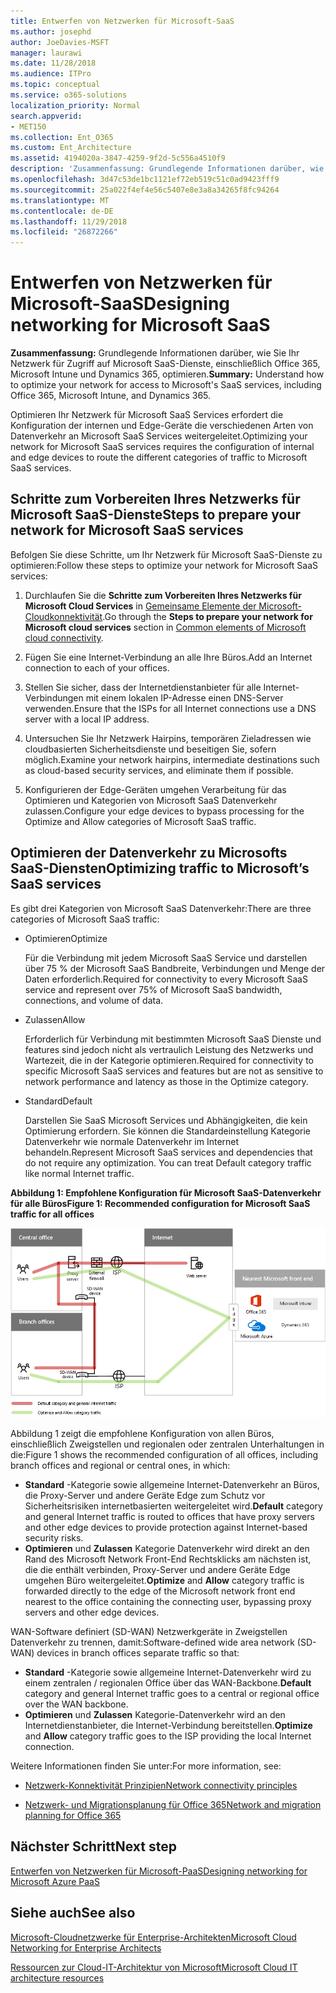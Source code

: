 ```yaml
---
title: Entwerfen von Netzwerken für Microsoft-SaaS
ms.author: josephd
author: JoeDavies-MSFT
manager: laurawi
ms.date: 11/28/2018
ms.audience: ITPro
ms.topic: conceptual
ms.service: o365-solutions
localization_priority: Normal
search.appverid:
- MET150
ms.collection: Ent_O365
ms.custom: Ent_Architecture
ms.assetid: 4194020a-3847-4259-9f2d-5c556a4510f9
description: 'Zusammenfassung: Grundlegende Informationen darüber, wie Sie Ihr Netzwerk für Zugriff auf Microsoft SaaS-Dienste, einschließlich Office 365, Microsoft Intune und Dynamics 365, optimieren.'
ms.openlocfilehash: 3d47c53de1bc1121ef72eb519c51c0ad9423fff9
ms.sourcegitcommit: 25a022f4ef4e56c5407e8e3a8a34265f8fc94264
ms.translationtype: MT
ms.contentlocale: de-DE
ms.lasthandoff: 11/29/2018
ms.locfileid: "26872266"
---
```

# <a name="designing-networking-for-microsoft-saas"></a><span data-ttu-id="ce5a2-103">Entwerfen von Netzwerken für Microsoft-SaaS</span><span class="sxs-lookup"><span data-stu-id="ce5a2-103">Designing networking for Microsoft SaaS</span></span>

 <span data-ttu-id="ce5a2-104">**Zusammenfassung:** Grundlegende Informationen darüber, wie Sie Ihr Netzwerk für Zugriff auf Microsoft SaaS-Dienste, einschließlich Office 365, Microsoft Intune und Dynamics 365, optimieren.</span><span class="sxs-lookup"><span data-stu-id="ce5a2-104">**Summary:** Understand how to optimize your network for access to Microsoft's SaaS services, including Office 365, Microsoft Intune, and Dynamics 365.</span></span>
  
<span data-ttu-id="ce5a2-105">Optimieren Ihr Netzwerk für Microsoft SaaS Services erfordert die Konfiguration der internen und Edge-Geräte die verschiedenen Arten von Datenverkehr an Microsoft SaaS Services weitergeleitet.</span><span class="sxs-lookup"><span data-stu-id="ce5a2-105">Optimizing your network for Microsoft SaaS services requires the configuration of internal and edge devices to route the different categories of traffic to Microsoft SaaS services.</span></span>
  
## <a name="steps-to-prepare-your-network-for-microsoft-saas-services"></a><span data-ttu-id="ce5a2-106">Schritte zum Vorbereiten Ihres Netzwerks für Microsoft SaaS-Dienste</span><span class="sxs-lookup"><span data-stu-id="ce5a2-106">Steps to prepare your network for Microsoft SaaS services</span></span>

<span data-ttu-id="ce5a2-107">Befolgen Sie diese Schritte, um Ihr Netzwerk für Microsoft SaaS-Dienste zu optimieren:</span><span class="sxs-lookup"><span data-stu-id="ce5a2-107">Follow these steps to optimize your network for Microsoft SaaS services:</span></span>
  
1. <span data-ttu-id="ce5a2-108">Durchlaufen Sie die **Schritte zum Vorbereiten Ihres Netzwerks für Microsoft Cloud Services** in [Gemeinsame Elemente der Microsoft-Cloudkonnektivität](common-elements-of-microsoft-cloud-connectivity.md).</span><span class="sxs-lookup"><span data-stu-id="ce5a2-108">Go through the **Steps to prepare your network for Microsoft cloud services** section in [Common elements of Microsoft cloud connectivity](common-elements-of-microsoft-cloud-connectivity.md).</span></span>
    
2. <span data-ttu-id="ce5a2-109">Fügen Sie eine Internet-Verbindung an alle Ihre Büros.</span><span class="sxs-lookup"><span data-stu-id="ce5a2-109">Add an Internet connection to each of your offices.</span></span>
    
3. <span data-ttu-id="ce5a2-110">Stellen Sie sicher, dass der Internetdienstanbieter für alle Internet-Verbindungen mit einem lokalen IP-Adresse einen DNS-Server verwenden.</span><span class="sxs-lookup"><span data-stu-id="ce5a2-110">Ensure that the ISPs for all Internet connections use a DNS server with a local IP address.</span></span>
    
4. <span data-ttu-id="ce5a2-111">Untersuchen Sie Ihr Netzwerk Hairpins, temporären Zieladressen wie cloudbasierten Sicherheitsdienste und beseitigen Sie, sofern möglich.</span><span class="sxs-lookup"><span data-stu-id="ce5a2-111">Examine your network hairpins, intermediate destinations such as cloud-based security services, and eliminate them if possible.</span></span>
    
5. <span data-ttu-id="ce5a2-112">Konfigurieren der Edge-Geräten umgehen Verarbeitung für das Optimieren und Kategorien von Microsoft SaaS Datenverkehr zulassen.</span><span class="sxs-lookup"><span data-stu-id="ce5a2-112">Configure your edge devices to bypass processing for the Optimize and Allow categories of Microsoft SaaS traffic.</span></span>

## <a name="optimizing-traffic-to-microsofts-saas-services"></a><span data-ttu-id="ce5a2-113">Optimieren der Datenverkehr zu Microsofts SaaS-Diensten</span><span class="sxs-lookup"><span data-stu-id="ce5a2-113">Optimizing traffic to Microsoft’s SaaS services</span></span>    

<span data-ttu-id="ce5a2-114">Es gibt drei Kategorien von Microsoft SaaS Datenverkehr:</span><span class="sxs-lookup"><span data-stu-id="ce5a2-114">There are three categories of Microsoft SaaS traffic:</span></span>

- <span data-ttu-id="ce5a2-115">Optimieren</span><span class="sxs-lookup"><span data-stu-id="ce5a2-115">Optimize</span></span>

  <span data-ttu-id="ce5a2-116">Für die Verbindung mit jedem Microsoft SaaS Service und darstellen über 75 % der Microsoft SaaS Bandbreite, Verbindungen und Menge der Daten erforderlich.</span><span class="sxs-lookup"><span data-stu-id="ce5a2-116">Required for connectivity to every Microsoft SaaS service and represent over 75% of Microsoft SaaS bandwidth, connections, and volume of data.</span></span>

- <span data-ttu-id="ce5a2-117">Zulassen</span><span class="sxs-lookup"><span data-stu-id="ce5a2-117">Allow</span></span>

  <span data-ttu-id="ce5a2-118">Erforderlich für Verbindung mit bestimmten Microsoft SaaS Dienste und features sind jedoch nicht als vertraulich Leistung des Netzwerks und Wartezeit, die in der Kategorie optimieren.</span><span class="sxs-lookup"><span data-stu-id="ce5a2-118">Required for connectivity to specific Microsoft SaaS services and features but are not as sensitive to network performance and latency as those in the Optimize category.</span></span>

- <span data-ttu-id="ce5a2-119">Standard</span><span class="sxs-lookup"><span data-stu-id="ce5a2-119">Default</span></span>

  <span data-ttu-id="ce5a2-p101">Darstellen Sie SaaS Microsoft Services und Abhängigkeiten, die kein Optimierung erfordern. Sie können die Standardeinstellung Kategorie Datenverkehr wie normale Datenverkehr im Internet behandeln.</span><span class="sxs-lookup"><span data-stu-id="ce5a2-p101">Represent Microsoft SaaS services and dependencies that do not require any optimization. You can treat Default category traffic like normal Internet traffic.</span></span>


<span data-ttu-id="ce5a2-122">**Abbildung 1: Empfohlene Konfiguration für Microsoft SaaS-Datenverkehr für alle Büros**</span><span class="sxs-lookup"><span data-stu-id="ce5a2-122">**Figure 1: Recommended configuration for Microsoft SaaS traffic for all offices**</span></span>

![Abbildung 1: Empfohlene Konfiguration für Microsoft SaaS-Datenverkehr für alle Büros](media/Network-Poster/SaaS1.png)

<span data-ttu-id="ce5a2-124">Abbildung 1 zeigt die empfohlene Konfiguration von allen Büros, einschließlich Zweigstellen und regionalen oder zentralen Unterhaltungen in die:</span><span class="sxs-lookup"><span data-stu-id="ce5a2-124">Figure 1 shows the recommended configuration of all offices, including branch offices and regional or central ones, in which:</span></span>

- <span data-ttu-id="ce5a2-125">**Standard** -Kategorie sowie allgemeine Internet-Datenverkehr an Büros, die Proxy-Server und andere Geräte Edge zum Schutz vor Sicherheitsrisiken internetbasierten weitergeleitet wird.</span><span class="sxs-lookup"><span data-stu-id="ce5a2-125">**Default** category and general Internet traffic is routed to offices that have proxy servers and other edge devices to provide protection against Internet-based security risks.</span></span>
- <span data-ttu-id="ce5a2-126">**Optimieren** und **Zulassen** Kategorie Datenverkehr wird direkt an den Rand des Microsoft Network Front-End Rechtsklicks am nächsten ist, die die enthält verbinden, Proxy-Server und andere Geräte Edge umgehen Büro weitergeleitet.</span><span class="sxs-lookup"><span data-stu-id="ce5a2-126">**Optimize** and **Allow** category traffic is forwarded directly to the edge of the Microsoft network front end nearest to the office containing the connecting user, bypassing proxy servers and other edge devices.</span></span>

<span data-ttu-id="ce5a2-127">WAN-Software definiert (SD-WAN) Netzwerkgeräte in Zweigstellen Datenverkehr zu trennen, damit:</span><span class="sxs-lookup"><span data-stu-id="ce5a2-127">Software-defined wide area network (SD-WAN) devices in branch offices separate traffic so that:</span></span> 

- <span data-ttu-id="ce5a2-128">**Standard** -Kategorie sowie allgemeine Internet-Datenverkehr wird zu einem zentralen / regionalen Office über das WAN-Backbone.</span><span class="sxs-lookup"><span data-stu-id="ce5a2-128">**Default** category and general Internet traffic goes to a central or regional office over the WAN backbone.</span></span> 
- <span data-ttu-id="ce5a2-129">**Optimieren** und **Zulassen** Kategorie-Datenverkehr wird an den Internetdienstanbieter, die Internet-Verbindung bereitstellen.</span><span class="sxs-lookup"><span data-stu-id="ce5a2-129">**Optimize** and **Allow** category traffic goes to the ISP providing the local Internet connection.</span></span>
  
<span data-ttu-id="ce5a2-130">Weitere Informationen finden Sie unter:</span><span class="sxs-lookup"><span data-stu-id="ce5a2-130">For more information, see:</span></span>
  
- [<span data-ttu-id="ce5a2-131">Netzwerk-Konnektivität Prinzipien</span><span class="sxs-lookup"><span data-stu-id="ce5a2-131">Network connectivity principles</span></span>](https://aka.ms/expressrouteoffice365)

- [<span data-ttu-id="ce5a2-132">Netzwerk- und Migrationsplanung für Office 365</span><span class="sxs-lookup"><span data-stu-id="ce5a2-132">Network and migration planning for Office 365</span></span>](https://aka.ms/tune)
    
## <a name="next-step"></a><span data-ttu-id="ce5a2-133">Nächster Schritt</span><span class="sxs-lookup"><span data-stu-id="ce5a2-133">Next step</span></span>

[<span data-ttu-id="ce5a2-134">Entwerfen von Netzwerken für Microsoft-PaaS</span><span class="sxs-lookup"><span data-stu-id="ce5a2-134">Designing networking for Microsoft Azure PaaS</span></span>](designing-networking-for-microsoft-azure-paas.md)
    
## <a name="see-also"></a><span data-ttu-id="ce5a2-135">Siehe auch</span><span class="sxs-lookup"><span data-stu-id="ce5a2-135">See also</span></span>

[<span data-ttu-id="ce5a2-136">Microsoft-Cloudnetzwerke für Enterprise-Architekten</span><span class="sxs-lookup"><span data-stu-id="ce5a2-136">Microsoft Cloud Networking for Enterprise Architects</span></span>](microsoft-cloud-networking-for-enterprise-architects.md)
  
[<span data-ttu-id="ce5a2-137">Ressourcen zur Cloud-IT-Architektur von Microsoft</span><span class="sxs-lookup"><span data-stu-id="ce5a2-137">Microsoft Cloud IT architecture resources</span></span>](microsoft-cloud-it-architecture-resources.md)

